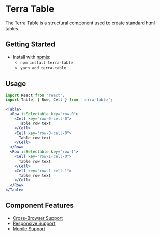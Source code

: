 # Terra Table

The Terra Table is a structural component used to create standard html tables.

## Getting Started

- Install with [npmjs](https://www.npmjs.com):
  - `npm install terra-table`
  - `yarn add terra-table`

## Usage

```jsx
import React from 'react';
import Table, { Row, Cell } from 'terra-table';

<Table>
  <Row isSelectable key="row-0">
    <Cell key="row-0-cell-0">
      Table row text
    </Cell>
    <Cell key="row-0-cell-0">
      Table row text
    </Cell>
  </Row>
  <Row isSelectable key="row-1">
    <Cell key="row-1-cell-0">
      Table row text
    </Cell>
    <Cell key="row-1-cell-1">
      Table row text
    </Cell>
  </Row>
</Table>
```

## Component Features
* [Cross-Browser Support](https://github.com/cerner/terra-ui/blob/master/src/terra-dev-site/contributing/ComponentStandards.e.contributing.md#cross-browser-support)
* [Responsive Support](https://github.com/cerner/terra-ui/blob/master/src/terra-dev-site/contributing/ComponentStandards.e.contributing.md#responsive-support)
* [Mobile Support](https://github.com/cerner/terra-ui/blob/master/src/terra-dev-site/contributing/ComponentStandards.e.contributing.md#mobile-support)
